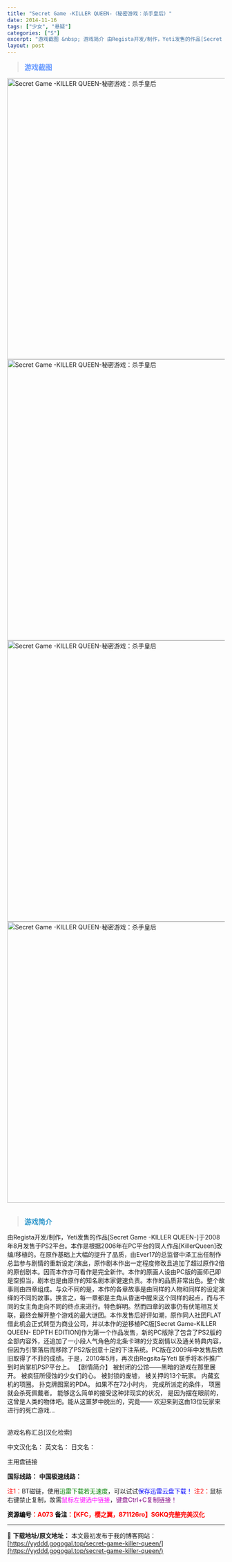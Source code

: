 ```yaml
---
title: "Secret Game -KILLER QUEEN-（秘密游戏：杀手皇后）"
date: 2014-11-16
tags: ["少女", "悬疑"]
categories: ["S"]
excerpt: "游戏截图 &nbsp; 游戏简介 由Regista开发/制作，Yeti发售的作品[Secret Game -KILLER QUEEN-]于2008年8月发售于PS2平台。本作是根据2006年在PC平台的同人作品[KillerQueen]改编/移植的。在原作基础上大幅的提升了品质，由Ever17的总监&hellip;"
layout: post
---
```


<div>
<blockquote><b><span style="font-size: 12pt; color: #6699ff;">游戏截图</span></b></blockquote>
<div><img title="点击放大" src="https://yyddd.gogogal.top/wp-content/uploads/2025/04/20250430_6811f992d5f53.webp" alt="Secret Game -KILLER QUEEN-秘密游戏：杀手皇后" width="650" /></div>
<div><img title="点击放大" src="https://cdn.ttloli.com/pic/005ODKsIgy1fi8ywnu4dvj30mo0hqn0k.webp" alt="Secret Game -KILLER QUEEN-秘密游戏：杀手皇后" width="650" /></div>
<div><img title="点击放大" src="https://yyddd.gogogal.top/wp-content/uploads/2025/04/20250430_6811f99e746a8.webp" alt="Secret Game -KILLER QUEEN-秘密游戏：杀手皇后" width="650" /></div>
<div><img title="点击放大" src="https://yyddd.gogogal.top/wp-content/uploads/2025/04/005ODKsIgy1fi8ywng90wj30mo0hqdjf.webp" alt="Secret Game -KILLER QUEEN-秘密游戏：杀手皇后" width="650" /></div>
&nbsp;
<blockquote><b><span style="font-size: 12pt; color: #3399cc;">游戏简介</span></b></blockquote>
<div>由Regista开发/制作，Yeti发售的作品[Secret Game -KILLER QUEEN-]于2008年8月发售于PS2平台。本作是根据2006年在PC平台的同人作品[KillerQueen]改编/移植的。在原作基础上大幅的提升了品质，由Ever17的总监督中泽工出任制作总监参与剧情的重新设定/演出，原作剧本作出一定程度修改且追加了超过原作2倍的原创剧本。因而本作亦可看作是完全新作。本作的原画人设由PC版的画师己即是空担当，剧本也是由原作的知名剧本家健速负责。本作的品质非常出色。整个故事则由四章组成。与众不同的是，本作的各章故事是由同样的人物和同样的设定演绎的不同的故事。换言之，每一章都是主角从昏迷中醒来这个同样的起点，而与不同的女主角走向不同的终点来进行。特色鲜明。然而四章的故事仍有伏笔相互关联，最终会解开整个游戏的最大谜团。本作发售后好评如潮，原作同人社团FLAT借此机会正式转型为商业公司，并以本作的逆移植PC版[Secret Game-KILLER QUEEN- EDPTH EDITION]作为第一个作品发售，新的PC版除了包含了PS2版的全部内容外，还追加了一小段人气角色的北条卡琳的分支剧情以及通关特典内容，但因为引擎落后而移除了PS2版创意十足的下注系统。PC版在2009年中发售后依旧取得了不菲的成绩。于是，2010年5月，再次由Regsita与Yeti 联手将本作推广到时尚掌机PSP平台上。
【剧情简介】
被封闭的公馆——黑暗的游戏在那里展开。
被疯狂所侵蚀的少女们的心。
被封锁的废墟，
被关押的13个玩家。
内藏玄机的项圈。
扑克牌图案的PDA。
如果不在72小时内，
完成所派定的条件，
项圈就会杀死佩戴者。
能够这么简单的接受这种非现实的状况，
是因为摆在眼前的，这曾是人类的物体吧。能从这噩梦中脱出的，究竟——
欢迎来到这由13位玩家来进行的死亡游戏…</div>
&nbsp;

游戏名称汇总[汉化检索]

中文汉化名：
英文名：
日文名：

</div>
<div class="panel panel-primary">
<div class="panel-heading">主用盘链接</div>
<div class="panel-body">

<b>国际线路：</b>
<b>中国极速线路：</b>


<span style="color: #ff0000;">注1：</span>BT磁链，使用<span style="color: #008000;">迅雷下载若无速度</span>，可以试试<span style="color: #0000ff;">保存迅雷云盘下载！</span>
<span style="color: #ff0000;">注2：</span>鼠标右键禁止复制，故需<span style="color: #ff00ff;">鼠标左键选中链接</span>，<span style="color: #800080;">键盘Ctrl+C复制链接！</span>

</div>
<div class="panel-footer"><span style="color: #ff0000;"><b><span style="color: #000000;">资源编号</span>：A073</b></span>
<span style="color: #ff0000;"><b><span style="color: #000000;">备注</span>：【KFC，樱之翼，871126ro】SGKQ完整完美汉化</b></span></div>
</div>

---
📖 **下载地址/原文地址：** 本文最初发布于我的博客网站：[https://yyddd.gogogal.top/secret-game-killer-queen/](https://yyddd.gogogal.top/secret-game-killer-queen/)
